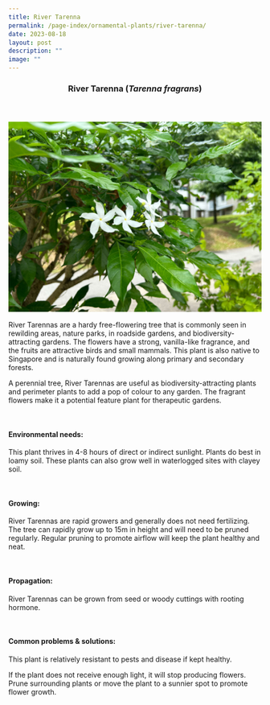 ```yaml
---
title: River Tarenna
permalink: /page-index/ornamental-plants/river-tarenna/
date: 2023-08-18
layout: post
description: ""
image: ""
---
```

<header> 
	<h3>River Tarenna (<em>Tarenna fragrans</em>)</h3> 
</header>

<section>
	<img title="Photo by Zara Chin." src="/images/Plants/river_tarrena_zara_chin.jpg">
	<p>River Tarennas are a hardy free-flowering tree that is commonly seen in rewilding areas, nature parks, in roadside gardens, and biodiversity-attracting gardens. The flowers have a strong, vanilla-like fragrance, and the fruits are attractive birds and small mammals. This plant is also native to Singapore and is naturally found growing along primary and secondary forests.</p>
	<p>A perennial tree, River Tarennas are useful as biodiversity-attracting plants and perimeter plants to add a pop of colour to any garden. The fragrant flowers make it a potential feature plant for therapeutic gardens.</p>
	 <br> 
</section> 
 
<section> 
  <h4>Environmental needs:</h4> 
  <p>This plant thrives in 4-8 hours of direct or indirect sunlight. Plants do best in loamy soil. These plants can also grow well in waterlogged sites with clayey soil.</p> 
	<br>
</section>

<section> 
  <h4>Growing:</h4> 
	<p>River Tarennas are rapid growers and generally does not need fertilizing. The tree can rapidly grow up to 15m in height and will need to be pruned regularly. Regular pruning to promote airflow will keep the plant healthy and neat.</p> 
	<br> 
</section> 

<section> 
  <h4>Propagation:</h4> 
	<p>River Tarennas can be grown from seed or woody cuttings with rooting hormone.</p> 
	<br> 
</section> 
 
<section> 
  <h4>Common problems &amp; solutions:</h4> 
	<p>This plant is relatively resistant to pests and disease if kept healthy.</p>
	<p>If the plant does not receive enough light, it will stop producing flowers. Prune surrounding plants or move the plant to a sunnier spot to promote flower growth.</p>
	<br> 
</section>